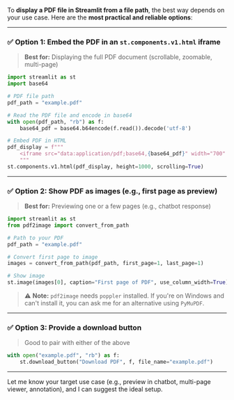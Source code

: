 To **display a PDF file in Streamlit from a file path**, the best way depends on your use case. Here are the **most practical and reliable options**:

---

### ✅ Option 1: Embed the PDF in an `st.components.v1.html` iframe

> **Best for:** Displaying the full PDF document (scrollable, zoomable, multi-page)

```python
import streamlit as st
import base64

# PDF file path
pdf_path = "example.pdf"

# Read the PDF file and encode in base64
with open(pdf_path, "rb") as f:
    base64_pdf = base64.b64encode(f.read()).decode('utf-8')

# Embed PDF in HTML
pdf_display = f"""
    <iframe src="data:application/pdf;base64,{base64_pdf}" width="700" height="1000" type="application/pdf"></iframe>
    """
st.components.v1.html(pdf_display, height=1000, scrolling=True)
```

---

### ✅ Option 2: Show PDF as images (e.g., first page as preview)

> **Best for:** Previewing one or a few pages (e.g., chatbot response)

```python
import streamlit as st
from pdf2image import convert_from_path

# Path to your PDF
pdf_path = "example.pdf"

# Convert first page to image
images = convert_from_path(pdf_path, first_page=1, last_page=1)

# Show image
st.image(images[0], caption="First page of PDF", use_column_width=True)
```

> ⚠️ **Note:** `pdf2image` needs `poppler` installed. If you're on Windows and can't install it, you can ask me for an alternative using `PyMuPDF`.

---

### ✅ Option 3: Provide a download button

> Good to pair with either of the above

```python
with open("example.pdf", "rb") as f:
    st.download_button("Download PDF", f, file_name="example.pdf")
```

---

Let me know your target use case (e.g., preview in chatbot, multi-page viewer, annotation), and I can suggest the ideal setup.
